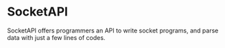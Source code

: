 # SocketAPI
SocketAPI  offers programmers an API to write socket programs, and parse data with just a few lines of codes.
